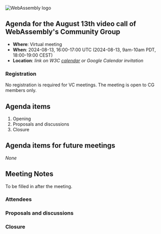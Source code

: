 ![WebAssembly logo](/images/WebAssembly.png)

## Agenda for the August 13th video call of WebAssembly's Community Group

- **Where**: Virtual meeting
- **When**: 2024-08-13, 16:00-17:00 UTC (2024-08-13, 9am-10am PDT, 18:00-19:00 CEST)
- **Location**: *link on W3C [calendar](https://www.w3.org/groups/cg/webassembly/calendar/) or Google Calendar invitation*

### Registration

No registration is required for VC meetings. The meeting is open to CG members only.

## Agenda items

1. Opening
1. Proposals and discussions
1. Closure

## Agenda items for future meetings

*None*

## Meeting Notes

To be filled in after the meeting.

### Attendees

### Proposals and discussions

### Closure
